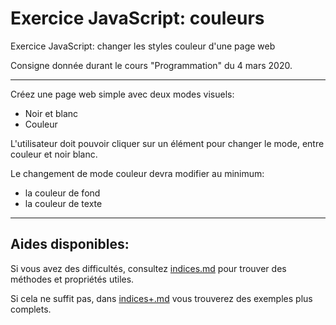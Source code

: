 # Exercice JavaScript: couleurs

Exercice JavaScript: changer les styles couleur d'une page web

Consigne donnée durant le cours "Programmation" du 4 mars 2020.

---

Créez une page web simple avec deux modes visuels: 

- Noir et blanc
- Couleur

L'utilisateur doit pouvoir cliquer sur un élément pour changer le mode, entre couleur et noir blanc.

Le changement de mode couleur devra modifier au minimum:

- la couleur de fond
- la couleur de texte

---

## Aides disponibles:

Si vous avez des difficultés, consultez [indices.md](indices.md) pour trouver des méthodes et propriétés utiles.

Si cela ne suffit pas, dans [indices+.md](indices+.md) vous trouverez des exemples plus complets.
